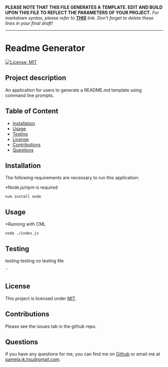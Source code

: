 
**PLEASE NOTE THAT THIS FILE GENERATES A TEMPLATE. EDIT AND BUILD UPON THIS FILE TO REFLECT THE PARAMETERS OF YOUR PROJECT.**
*For markdown syntax, please refer to [**THIS**](https://www.markdownguide.org/) link. Don't forget to delete these lines in your final draft!*
****

# Readme Generator
[![License: MIT](https://img.shields.io/badge/License-MIT-yellow.svg)](https://opensource.org/licenses/MIT)


## Project description

An application for users to generate a README.md template using command line prompts. 

## Table of Content
- [Installation](#Installation)
- [Usage](#Usage)
- [Testing](#Testing)
- [License](#License)
- [Contributions](#Contributions)
- [Questions](#Questions)

## Installation

The following requirements are necessary to run this application:

*Node.js/npm is required

`nvm install node`

## Usage

*Running with CML

`node ./index.js`

## Testing

testing testing no testing file

``

## License
This project is licensed under [MIT](https://opensource.org/licenses/MIT).

## Contributions
Please see the issues tab in the github repo.

## Questions
If you have any questions for me, you can find me on [Github](https://www.github/p-hsu) or email me at pamela.jk.hsu@gmail.com.

  